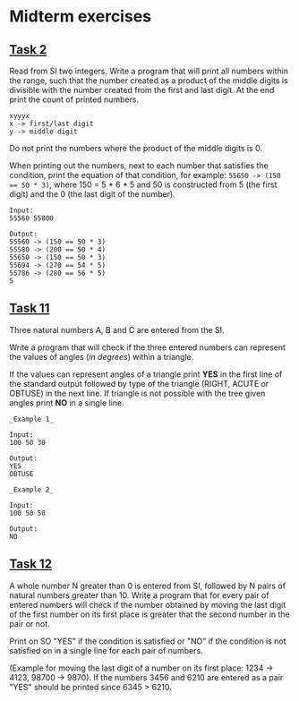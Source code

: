 # Midterm exercises

## [Task 2](task2.c)

Read from SI two integers. Write a program that will print all numbers within the range, such that the
number created as a product of the middle digits is divisible with the number created from the first and last digit.
At the end print the count of printed numbers.

```
xyyyx
x -> first/last digit
y -> middle digit
```

Do not print the numbers where the product of the middle digits is 0.

When printing out the numbers, next to each number that satisfies the condition, print the equation of that condition,
for example: ```55650 -> (150 == 50 * 3)```, where 150 = 5 * 6 * 5 and 50 is constructed from 5 (the first digit) and
the 0 (the last digit of the number).

```
Input:
55560 55800

Output:
55560 -> (150 == 50 * 3)
55580 -> (200 == 50 * 4)
55650 -> (150 == 50 * 3)
55694 -> (270 == 54 * 5)
55786 -> (280 == 56 * 5)
5
```

## [Task 11](task11.c)

Three natural numbers А, B and C are entered from the SI.

Write a program that will check if the three entered numbers can represent the values of angles (_in degrees_) within a
triangle.

If the values can represent angles of a triangle print **YES** in the first line of the standard output followed by type
of the triangle (RIGHT, ACUTE or OBTUSE) in the next line. If triangle is not possible with the tree given angles
print **NO** in a single line.

```
_Example 1_

Input:
100 50 30

Output:
YES
OBTUSE
```

```
_Example 2_

Input:
100 50 50

Output:
NO
```

## [Task 12](task12.c)

A whole number N greater than 0 is entered from SI, followed by N pairs of natural numbers greater than 10.
Write a program that for every pair of entered numbers will check if the number obtained by moving the last digit of the
first number on its first place is greater that the second number in the pair or not.

Print on SO "YES" if the condition is satisfied or "NO" if the condition is not satisfied on in a single line for each
pair of numbers.

(Example for moving the last digit of a number on its first place: 1234 -> 4123, 98700 -> 9870). If the numbers 3456 and
6210 are entered as a pair "YES" should be printed since 6345 > 6210.